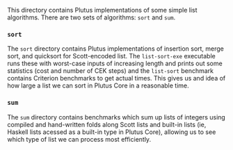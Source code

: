 This directory contains Plutus implementations of some simple list algorithms.
There are two sets of algorithms: `sort` and `sum`.

### `sort`

The `sort` directory contains Plutus implementations of insertion sort, merge
sort, and quicksort for Scott-encoded list.  The `list-sort-exe` executable runs
these with worst-case inputs of increasing length and prints out some statistics
(cost and number of CEK steps) and the `list-sort` benchmark contains Criterion
benchmarks to get actual times.  This gives us and idea of how large a list we
can sort in Plutus Core in a reasonable time.

### `sum`

The `sum` directory contains benchmarks which sum up lists of integers using
compiled and hand-written folds along Scott lists and built-in lists (ie,
 Haskell lists acessed as a built-in type in Plutus Core), allowing us to
see which type of list we can process most efficiently.



